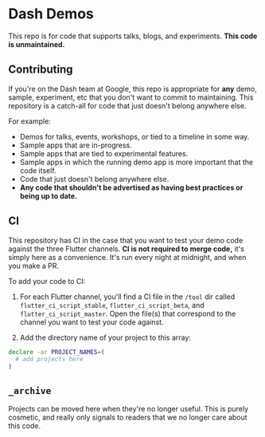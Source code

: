 # Dash Demos

This repo is for code that supports talks, blogs, and experiments. **This code is unmaintained.** 

## Contributing

If you're on the Dash team at Google, this repo is appropriate for **any** demo, sample, experiment, etc that you don't want to commit to maintaining. This repository is a catch-all for code that just doesn't belong anywhere else.

For example:

- Demos for talks, events, workshops, or tied to a timeline in some way.
- Sample apps that are in-progress.
- Sample apps that are tied to experimental features.
- Sample apps in which the running demo app is more important that the code itself.
- Code that just doesn't belong anywhere else.
- **Any code that shouldn't be advertised as having best practices or being up to date.**

## CI

This repository has CI in the case that you want to test your demo code against the three Flutter channels. **CI is not required to merge code,** it's simply here as a convenience. It's run every night at midnight, and when you make a PR.

To add your code to CI:
1. For each Flutter channel, you'll find a CI file in the `/tool` dir called `flutter_ci_script_stable`, `flutter_ci_script_beta`, and `flutter_ci_script_master`. Open the file(s) that correspond to the channel you want to test your code against.

2. Add the directory name of your project to this array:
```bash
declare -ar PROJECT_NAMES=(
  # add projects here
)
```

## `_archive`

Projects can be moved here when they're no longer useful. This is purely cosmetic, and really only signals to readers that we no longer care about this code.

